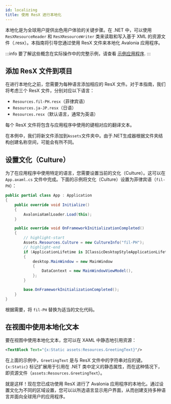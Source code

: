 ```yaml
---
id: localizing
title: 使用 ResX 进行本地化
---
```


本地化是为全球用户提供出色用户体验的关键步骤。在 .NET 中，可以使用 `ResXResourceReader` 和 `ResXResourceWriter` 类来读取和写入基于 XML 的资源文件（.resx）。本指南将引导您通过使用 ResX 文件来本地化 Avalonia 应用程序。

:::info
要了解这些概念在实际操作中的完整示例，请查看 [示例应用程序](https://github.com/AvaloniaUI/AvaloniaUI.QuickGuides/tree/main/Localization/).
:::

## 添加 ResX 文件到项目

在进行本地化之前，您需要为每种语言添加相应的 ResX 文件。对于本指南，我们将考虑三个 ResX 文件，分别对应以下语言：

* `Resources.fil-PH.resx`（菲律宾语）
* `Resources.ja-JP.resx`（日语）
* `Resources.resx`（默认语言，通常为英语）

每个 ResX 文件将包含与应用程序中使用的键相对应的翻译文本。

在本例中，我们将新文件添加到`Assets`文件夹中。由于.NET生成器根据文件夹结构创建名称空间，可能会有所不同。

## 设置文化（Culture）

为了在应用程序中使用特定的语言，您需要设置当前的文化（Culture）。这可以在 `App.axaml.cs` 文件中完成。下面的示例将文化（Culture）设置为菲律宾语（`fil-PH`）：

```cs title="App.xaml.cs"
public partial class App : Application
{
    public override void Initialize()
    {
        AvaloniaXamlLoader.Load(this);
    }

    public override void OnFrameworkInitializationCompleted()
    {
        // highlight-start
        Assets.Resources.Culture = new CultureInfo("fil-PH");
        // highlight-end
        if (ApplicationLifetime is IClassicDesktopStyleApplicationLifetime desktop)
        {
            desktop.MainWindow = new MainWindow
            {
                DataContext = new MainWindowViewModel(),
            };
        }

        base.OnFrameworkInitializationCompleted();
    }
}
```
根据需要，将 `fil-PH` 替换为适当的文化代码。

## 在视图中使用本地化文本

要在视图中使用本地化文本，您可以在 XAML 中静态地引用资源：

```xml
<TextBlock Text="{x:Static assets:Resources.GreetingText}"/>
```

在上面的示例中，`GreetingText` 是与 ResX 文件中的字符串对应的键。`{x:Static}` 标记扩展用于引用在 .NET 类中定义的静态属性，而在这种情况下，即资源文件（`assets:Resources.GreetingText`）。

就是这样！现在您已成功使用 ResX 进行了 Avalonia 应用程序的本地化。通过设置文化为不同的区域设置，您可以以所选语言显示用户界面，从而创建支持多种语言并面向全球用户的应用程序。